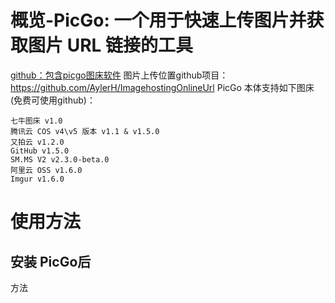# 概览-PicGo: 一个用于快速上传图片并获取图片 URL 链接的工具
[github：包含picgo图床软件](https://github.com/Molunerfinn/PicGo/)
图片上传位置github项目：https://github.com/AylerH/ImagehostingOnlineUrl
PicGo 本体支持如下图床(免费可使用github)：
```
七牛图床 v1.0
腾讯云 COS v4\v5 版本 v1.1 & v1.5.0
又拍云 v1.2.0
GitHub v1.5.0
SM.MS V2 v2.3.0-beta.0
阿里云 OSS v1.6.0
Imgur v1.6.0
```
# 使用方法
## 安装 PicGo后

方法